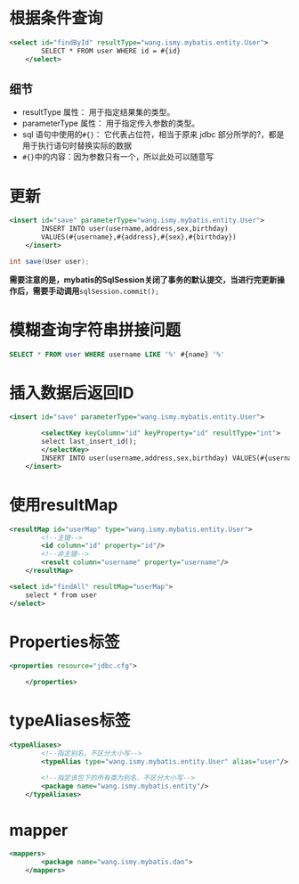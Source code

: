 # 根据条件查询

```xml
<select id="findById" resultType="wang.ismy.mybatis.entity.User">
        SELECT * FROM user WHERE id = #{id}
    </select>
```

## 细节

- resultType 属性： 用于指定结果集的类型。
- parameterType 属性： 用于指定传入参数的类型。
- sql 语句中使用的`#{}`： 它代表占位符，相当于原来 jdbc 部分所学的?，都是用于执行语句时替换实际的数据
- `#{}`中的内容：因为参数只有一个，所以此处可以随意写

# 更新

```xml
<insert id="save" parameterType="wang.ismy.mybatis.entity.User">
        INSERT INTO user(username,address,sex,birthday) 
        VALUES(#{username},#{address},#{sex},#{birthday})
    </insert>
```

```java
int save(User user);
```

**需要注意的是，mybatis的SqlSession关闭了事务的默认提交，当进行完更新操作后，需要手动调用**`sqlSession.commit();`

# 模糊查询字符串拼接问题

```sql
SELECT * FROM user WHERE username LIKE '%' #{name} '%'
```

# 插入数据后返回ID

```xml
<insert id="save" parameterType="wang.ismy.mybatis.entity.User">

        <selectKey keyColumn="id" keyProperty="id" resultType="int">
        select last_insert_id();
        </selectKey>
        INSERT INTO user(username,address,sex,birthday) VALUES(#{username},#{address},#{sex},#{birthday})
    </insert>
```

# 使用resultMap

```xml
<resultMap id="userMap" type="wang.ismy.mybatis.entity.User">
        <!--主键-->
        <id column="id" property="id"/>
        <!--非主键-->
        <result column="username" property="username"/>
    </resultMap>

<select id="findAll" resultMap="userMap">
    select * from user
</select>
```

# Properties标签

```xml
<properties resource="jdbc.cfg">

    </properties>
```

# typeAliases标签

```xml
<typeAliases>
        <!--指定别名，不区分大小写-->
        <typeAlias type="wang.ismy.mybatis.entity.User" alias="user"/>

        <!--指定该包下的所有类为别名，不区分大小写-->
        <package name="wang.ismy.mybatis.entity"/>
    </typeAliases>
```

# mapper

```xml
<mappers>
        <package name="wang.ismy.mybatis.dao">
    </mappers>
```
